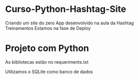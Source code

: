# Curso-Python-Hashtag-Site
Criando um site do zero
App desenvolvido na aula da Hashtag Treinamentos
Estamos na fase de Deploy

# Projeto com Python
As bibliotecas estão no requeriments.txt

Utilizamos o SQLite como banco de dados
